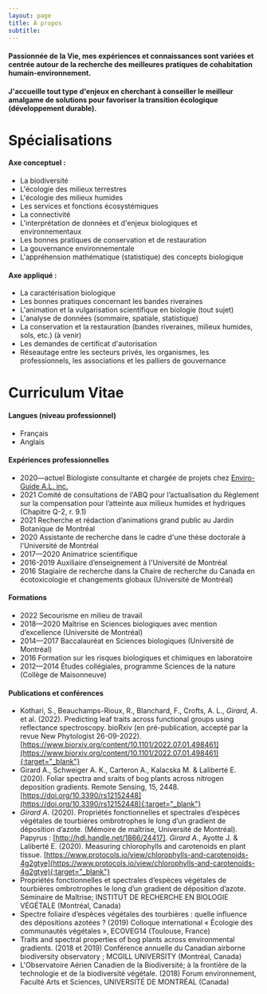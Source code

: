 ```yaml
---
layout: page
title: À propos
subtitle: 
---
```


#### Passionnée de la Vie, mes expériences et connaissances sont variées et centrée autour de la recherche des meilleures pratiques de cohabitation humain-environnement.
#### J'accueille tout type d'enjeux en cherchant à conseiller le meilleur amalgame de solutions pour favoriser la transition écologique (développement durable).

# Spécialisations
#### Axe conceptuel : 
 * La biodiversité
 * L'écologie des milieux terrestres
 * L'écologie des milieux humides
 * Les services et fonctions écosystémiques
 * La connectivité
 * L'interprétation de données et d'enjeux biologiques et environnementaux
 * Les bonnes pratiques de conservation et de restauration
 * La gouvernance environnementale
 * L'appréhension mathématique (statistique) des concepts biologique

#### Axe appliqué : 
 * La caractérisation biologique
 * Les bonnes pratiques concernant les bandes riveraines
 * L'animation et la vulgarisation scientifique en biologie (tout sujet)
 * L'analyse de données (sommaire, spatiale, statistique)
 * La conservation et la restauration (bandes riveraines, milieux humides, sols, etc.) (à venir)
 * Les demandes de certificat d'autorisation
 * Réseautage entre les secteurs privés, les organismes, les professionnels, les associations et les palliers de gouvernance
 
# Curriculum Vitae
#### Langues (niveau professionnel)
* Français 
* Anglais

#### Expériences professionnelles
* 2020—actuel Biologiste consultante et chargée de projets chez [Enviro-Guide A.L. inc.](http://enviroguideal.com/)
* 2021 Comité de consultations de l'ABQ pour l’actualisation du Règlement sur la compensation pour l’atteinte aux milieux humides et hydriques (Chapitre Q-2, r. 9.1)
* 2021 Recherche et rédaction d’animations grand public au Jardin Botanique de Montréal
* 2020 Assistante de recherche dans le cadre d'une thèse doctorale à l'Université de Montréal
* 2017—2020 Animatrice scientifique
* 2016-2019 Auxiliaire d’enseignement à l'Université de Montréal
* 2016 Stagiaire de recherche dans la Chaire de recherche du Canada en écotoxicologie et changements globaux (Université de Montréal)

#### Formations
* 2022 Secourisme en milieu de travail
* 2018—2020 Maîtrise en Sciences biologiques avec mention d’excellence (Université de Montréal)
* 2014—2017 Baccalauréat en Sciences biologiques (Université de Montréal)
* 2016 Formation sur les risques biologiques et chimiques en laboratoire
* 2012—2014 Études collégiales, programme Sciences de la nature (Collège de Maisonneuve)

#### Publications et conférences
* Kothari, S., Beauchamps-Rioux, R., Blanchard, F., Crofts, A. L., *Girard, A*. et al. (2022). Predicting leaf traits across functional groups using reflectance spectroscopy. bioRxiv (en pré-publication, accepté par la revue New Phytologist 26-09-2022). [https://www.biorxiv.org/content/10.1101/2022.07.01.498461](https://www.biorxiv.org/content/10.1101/2022.07.01.498461){:target="_blank"}
* Girard A., Schweiger A. K., Carteron A., Kalacska M. & Laliberté E. (2020). Foliar spectra and sraits of bog plants across nitrogen deposition gradients. Remote Sensing, 15, 2448. [https://doi.org/10.3390/rs12152448](https://doi.org/10.3390/rs12152448){:target="_blank"}
* *Girard A*. (2020). Propriétés fonctionnelles et spectrales d’espèces végétales de tourbières ombrotrophes le long d’un gradient de déposition d’azote. (Mémoire de maîtrise, Université de Montréal). Papyrus : [http://hdl.handle.net/1866/24417].
*Girard A*., Ayotte J. & Laliberté E. (2020). Measuring chlorophylls and carotenoids en plant tissue. [https://www.protocols.io/view/chlorophylls-and-carotenoids-4g2gtye](https://www.protocols.io/view/chlorophylls-and-carotenoids-4g2gtye){:target="_blank"}
* Propriétés fonctionnelles et spectrales d’espèces végétales de tourbières ombrotrophes le long d’un gradient de déposition d’azote. Séminaire de Maîtrise; INSTITUT DE RECHERCHE EN BIOLOGIE VÉGÉTALE (Montréal, Canada)
* Spectre foliaire d’espèces végétales des tourbières : quelle influence des dépositions azotées ? (2019) Colloque international « Écologie des communautés végétales », ECOVEG14 (Toulouse, France)
* Traits and spectral properties of bog plants across environmental gradients. (2018 et 2019) Conférence annuelle du Canadian airborne biodiversity observatory ; MCGILL UNIVERSITY (Montréal, Canada)
* L'Observatoire Aérien Canadien de la Biodiversité; à la frontière de la technologie et de la biodiversité végétale. (2018) Forum environnement, Faculté Arts et Sciences, UNIVERSITÉ DE MONTRÉAL (Canada)
